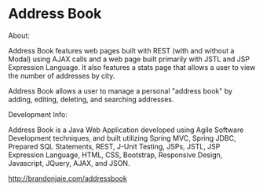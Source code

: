 # Address Book

About:

Address Book features web pages built with REST (with and without a Modal) using AJAX calls and a web page built primarily with JSTL and JSP Expression Language. It also features a stats page that allows a user to view the number of addresses by city.

Address Book allows a user to manage a personal "address book" by adding, editing, deleting, and searching addresses. 


Development Info:

Address Book is a Java Web Application developed using Agile Software Development techniques, and built utilizing Spring MVC, Spring JDBC, Prepared SQL Statements, REST, J-Unit Testing, JSPs, JSTL, JSP Expression Language, HTML, CSS, Bootstrap, Responsive Design, Javascript, JQuery, AJAX, and JSON.

http://brandonjaie.com/addressbook

